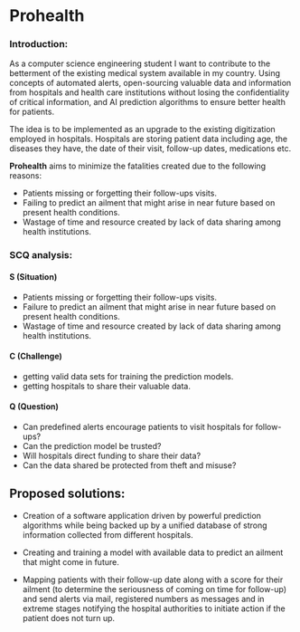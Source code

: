 # Prohealth

### Introduction:

As a computer science engineering student I want to contribute to the betterment of the existing medical system available in my country. Using concepts of automated alerts, open-sourcing valuable data and information from hospitals and health care institutions without losing the confidentiality of critical information, and AI prediction algorithms to ensure better health for patients. 

The idea is to be implemented as an upgrade to the existing digitization employed in hospitals. Hospitals are storing patient data including age, the diseases they have, the date of their visit, follow-up dates, medications etc. 

**Prohealth** aims to minimize the fatalities created due to the following reasons:

- Patients missing or forgetting their follow-ups visits.   
- Failing to predict an ailment that might arise in near future based on present health conditions.
- Wastage of time and resource created by lack of data sharing among health institutions.

### SCQ analysis:

#### S (Situation)

- Patients missing or forgetting their follow-ups visits.   
- Failure to predict an ailment that might arise in near future based on present health conditions.
- Wastage of time and resource created by lack of data sharing among health institutions.

#### C (Challenge)

- getting valid data sets for training the prediction models.
- getting hospitals to share their valuable data.

#### Q (Question)

- Can predefined alerts encourage patients to visit hospitals for follow-ups?
- Can the prediction model be trusted?
- Will hospitals direct funding to share their data?
- Can the data shared be protected from theft and misuse?


## Proposed solutions:

- Creation of a software application driven by powerful prediction algorithms while being backed up by a unified database of strong information collected from different hospitals. 

- Creating and training a model with available data to predict an ailment that might come in future.

- Mapping patients with their follow-up date along with a score for their ailment (to determine the seriousness of coming on time for follow-up) and send alerts via mail, registered numbers as messages and in extreme stages notifying the hospital authorities to initiate action if the patient does not turn up.
